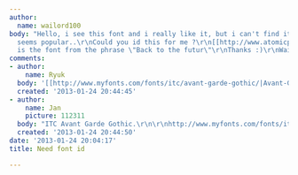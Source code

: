 ```yaml
---
author:
  name: wailord100
body: "Hello, i see this font and i really like it, but i can't find it, even if it
  seems popular..\r\nCould you id this for me ?\r\n[[http://www.atomicpopcorn.net/wp-content/uploads/2010/02/3350086692_1856207b2b_b.jpg]]\r\nIt
  is the font from the phrase \"Back to the futur\"\r\nThanks :)\r\nWailord100"
comments:
- author:
    name: Ryuk
  body: '[[http://www.myfonts.com/fonts/itc/avant-garde-gothic/|Avant-Garde Gothic]]'
  created: '2013-01-24 20:44:45'
- author:
    name: Jan
    picture: 112311
  body: "ITC Avant Garde Gothic.\r\n\r\nhttp://www.myfonts.com/fonts/itc/avant-garde-gothic/"
  created: '2013-01-24 20:44:50'
date: '2013-01-24 20:04:17'
title: Need font id

---
```

